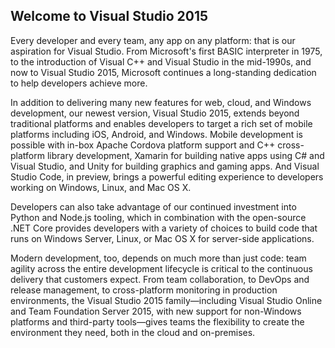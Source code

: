 <properties
    pageTitle="home"
    description="Welcome to Visual Studio 2015"
    slug="Home"    
    keywords="visual studio, team foundation server, visual studio online, vs2015, vs, visualstudio, tfs, vso"
/>

## Welcome to Visual Studio 2015

Every developer and every team, any app on any platform: that is our aspiration for Visual Studio. From Microsoft's first BASIC interpreter in 1975, to the introduction of Visual C++ and Visual Studio in the mid-1990s, and now to Visual Studio 2015, Microsoft continues a long-standing dedication to help developers achieve more.

In addition to delivering many new features for web, cloud, and Windows development, our newest version, Visual Studio 2015, extends beyond traditional platforms and enables developers to target a rich set of mobile platforms including iOS, Android, and Windows. Mobile development is possible with in-box Apache Cordova platform support and C++ cross-platform library development, Xamarin for building native apps using C# and Visual Studio, and Unity for building graphics and gaming apps. And Visual Studio Code, in preview, brings a powerful editing experience to developers working on Windows, Linux, and Mac OS X.

Developers can also take advantage of our continued investment into Python and Node.js tooling, which in combination with the open-source .NET Core provides developers with a variety of choices to build code that runs on Windows Server, Linux, or Mac OS X for server-side applications.

Modern development, too, depends on much more than just code: team agility across the entire development lifecycle is critical to the continuous delivery that customers expect. From team collaboration, to DevOps and release management, to cross-platform monitoring in production environments, the Visual Studio 2015 family—including Visual Studio Online and Team Foundation Server 2015, with new support for non-Windows platforms and third-party tools—gives teams the flexibility to create the environment they need, both in the cloud and on-premises.
